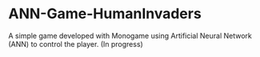 # ANN-Game-HumanInvaders
A simple game developed with Monogame using Artificial Neural Network (ANN) to control the player. (In progress)
